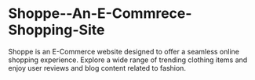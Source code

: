 # Shoppe--An-E-Commrece-Shopping-Site
Shoppe is an E-Commerce website designed to offer a seamless online shopping experience. Explore a wide range of trending clothing items and enjoy user reviews and blog content related to fashion.
